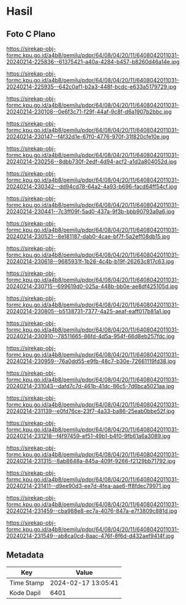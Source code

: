 # Hasil

## Foto C Plano

https://sirekap-obj-formc.kpu.go.id/a4b8/pemilu/pdpr/64/08/04/20/11/6408042011031-20240214-225836--61375421-a40a-4284-b457-b8260d46a14e.jpg

https://sirekap-obj-formc.kpu.go.id/a4b8/pemilu/pdpr/64/08/04/20/11/6408042011031-20240214-225935--642c0af1-b2a3-448f-bcdc-e633a5179729.jpg

https://sirekap-obj-formc.kpu.go.id/a4b8/pemilu/pdpr/64/08/04/20/11/6408042011031-20240214-230108--0e6f3c71-f29f-44af-9c8f-d6a1907b2bbc.jpg

https://sirekap-obj-formc.kpu.go.id/a4b8/pemilu/pdpr/64/08/04/20/11/6408042011031-20240214-230147--f4f32d1e-67f0-4776-970f-31f820cfe10e.jpg

https://sirekap-obj-formc.kpu.go.id/a4b8/pemilu/pdpr/64/08/04/20/11/6408042011031-20240214-230256--8dbb730f-2edf-4d94-acf2-a1d2a804052d.jpg

https://sirekap-obj-formc.kpu.go.id/a4b8/pemilu/pdpr/64/08/04/20/11/6408042011031-20240214-230342--dd94cd78-64a2-4a93-b696-facd64ff54cf.jpg

https://sirekap-obj-formc.kpu.go.id/a4b8/pemilu/pdpr/64/08/04/20/11/6408042011031-20240214-230441--7c3ff09f-5ad0-437a-9f3b-bbb90793a9a6.jpg

https://sirekap-obj-formc.kpu.go.id/a4b8/pemilu/pdpr/64/08/04/20/11/6408042011031-20240214-230521--8e181187-dab0-4cae-bf7f-5a2eff08db15.jpg

https://sirekap-obj-formc.kpu.go.id/a4b8/pemilu/pdpr/64/08/04/20/11/6408042011031-20240214-230618--9685931f-1b26-4c4b-b19f-26263c817c63.jpg

https://sirekap-obj-formc.kpu.go.id/a4b8/pemilu/pdpr/64/08/04/20/11/6408042011031-20240214-230715--699619d0-025a-448b-bb0e-ae8df425105d.jpg

https://sirekap-obj-formc.kpu.go.id/a4b8/pemilu/pdpr/64/08/04/20/11/6408042011031-20240214-230805--b5138731-7377-4a25-aeaf-eaff017b81a1.jpg

https://sirekap-obj-formc.kpu.go.id/a4b8/pemilu/pdpr/64/08/04/20/11/6408042011031-20240214-230910--78511665-86fd-4d5a-954f-66d8eb257fdc.jpg

https://sirekap-obj-formc.kpu.go.id/a4b8/pemilu/pdpr/64/08/04/20/11/6408042011031-20240214-230959--76a0dd55-e9fb-48c7-b30e-72661119fd38.jpg

https://sirekap-obj-formc.kpu.go.id/a4b8/pemilu/pdpr/64/08/04/20/11/6408042011031-20240214-231043--dafd7c7d-461b-41dc-86c5-7d6bca5021aa.jpg

https://sirekap-obj-formc.kpu.go.id/a4b8/pemilu/pdpr/64/08/04/20/11/6408042011031-20240214-231139--e0fd76ce-23f7-4a33-ba86-25eab0bbe52f.jpg

https://sirekap-obj-formc.kpu.go.id/a4b8/pemilu/pdpr/64/08/04/20/11/6408042011031-20240214-231218--f4f97459-ef51-49b1-b4f0-9fb61a6a3089.jpg

https://sirekap-obj-formc.kpu.go.id/a4b8/pemilu/pdpr/64/08/04/20/11/6408042011031-20240214-231315--8ab8648a-845a-409f-9266-f2129bb71792.jpg

https://sirekap-obj-formc.kpu.go.id/a4b8/pemilu/pdpr/64/08/04/20/11/6408042011031-20240214-231411--d9ee90d3-ee7d-4fea-aae6-ff8fdec79971.jpg

https://sirekap-obj-formc.kpu.go.id/a4b8/pemilu/pdpr/64/08/04/20/11/6408042011031-20240214-231459--cba988e8-ec7a-4076-847a-e7f3809c881d.jpg

https://sirekap-obj-formc.kpu.go.id/a4b8/pemilu/pdpr/64/08/04/20/11/6408042011031-20240214-231549--ab8ca0cd-8aac-476f-8f6d-d432aef9414f.jpg


## Metadata

| Key        | Value               |
| ---------- | ------------------- |
| Time Stamp | 2024-02-17 13:05:41 |
| Kode Dapil | 6401                |



